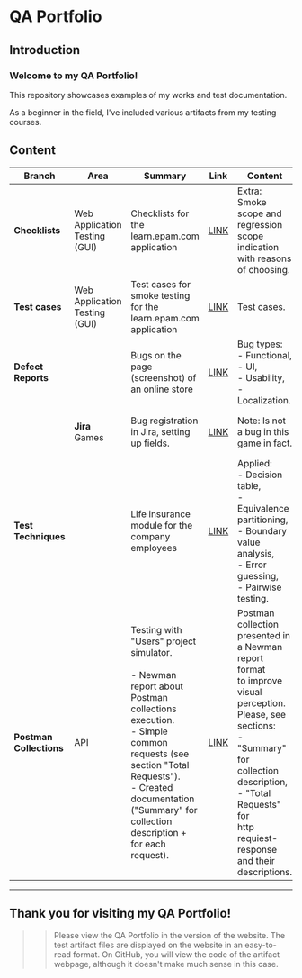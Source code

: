 # QA Portfolio


## Introduction

### Welcome to my QA Portfolio! 

This repository showcases examples of my works and test documentation.

As a beginner in the field, I've included various artifacts from my testing courses.


## Content

| **Branch** | Area | Summary | Link | Content | Origin | Comment |
| ---- | ---- | ---- | ---- | ---- | ---- | ---- |
| **Checklists** | Web Application Testing<br>(GUI) | Checklists for the learn.epam.com application | [LINK](Test_Documentation/Checklists/Web_app/Checklists_for_learn.epam.com_STA_course.htm) | Extra: Smoke scope and regression scope indication <br>with reasons of choosing. | Testing <br>courses | In English |
| **Test cases** | Web Application Testing<br>(GUI) | Test cases for smoke testing for the learn.epam.com application | [LINK](Test_Documentation/Test_Cases/Web_app/TestCases_for_learn.epam.com_STA_course.htm) | Test cases. | Testing <br>courses | In English |
| **Defect Reports** |  | Bugs on the page (screenshot) of an online store | [LINK](Test_Documentation/Defect_Reports/DefectReports_like_web_for_STA_course.htm) | Bug types: <br>- Functional, <br>- UI, <br>- Usability, <br>- Localization. | Testing <br>courses | In English |
|  | **Jira**<br>Games | Bug registration in Jira, setting up fields.  | [LINK](Test_Documentation/Defect_Reports/DefectReports_Jira_GameT_Bug_WOT.htm) | Note: Is not a bug in this game in fact. | A test task. <br>It is in the <br>public access. | На Русском |
| **Test Techniques** |  | Life insurance module for the company employees | [LINK](Test_Documentation/Test_Techniques/Test_Techniques_STA_course.htm) | Applied: <br>- Decision table, <br>- Equivalence partitioning, <br>- Boundary value analysis, <br>- Error guessing, <br>- Pairwise testing. | Testing courses | In English |
| **Postman Collections** | API | Testing with "Users" project simulator.<br><br>- Newman report about Postman collections execution.<br>- Simple common requests (see section "Total Requests").<br>- Сreated documentation ("Summary" for collection description + for each request). | [LINK](Postman_Collections/Users_Simulator_Postman/ReportHTML_Users_simulator.postman_collection.html) | Postman collection presented in <br>a Newman report format <br>to improve visual perception.<br>Please, see sections: <br>- "Summary" for <br>collection description,<br>- "Total Requests" for <br>http requiest-response and  their descriptions. | Olga Nazina <br>to educational <br>goals | In English.<br>Postman collection presented in a Newman report format to improve visual perception.<br>It is faster and more convenient than JSON. |




---------------

## Thank you for visiting my QA Portfolio!


>> Please view the QA Portfolio in the version of the website. The test artifact files are displayed on the website in an easy-to-read format. On GitHub, you will view the code of the artifact webpage, although it doesn't make much sense in this case.